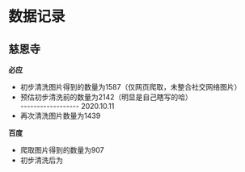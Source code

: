 # 数据记录  
## 慈恩寺  
**必应**
- 初步清洗图片得到的数量为1587（仅网页爬取，未整合社交网络图片）  
- 预估初步清洗前的数量为2142（明显是自己瞎写的哈）  
------------------  2020.10.11  
- 再次清洗图片数量为1439  

**百度**  
- 爬取图片得到的数量为907  
- 初步清洗后为

